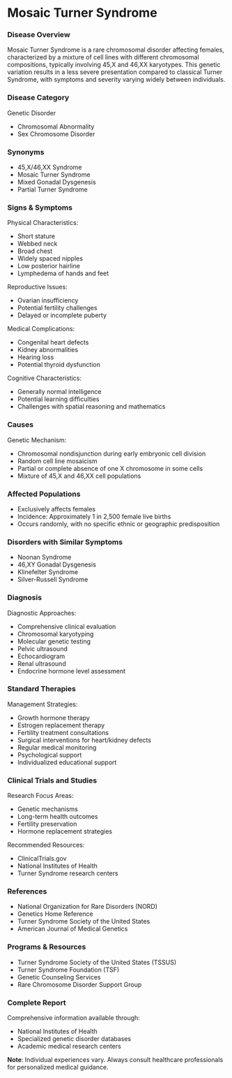 # Mosaic Turner Syndrome

### Disease Overview
Mosaic Turner Syndrome is a rare chromosomal disorder affecting females, characterized by a mixture of cell lines with different chromosomal compositions, typically involving 45,X and 46,XX karyotypes. This genetic variation results in a less severe presentation compared to classical Turner Syndrome, with symptoms and severity varying widely between individuals.

### Disease Category
Genetic Disorder
- Chromosomal Abnormality
- Sex Chromosome Disorder

### Synonyms
- 45,X/46,XX Syndrome
- Mosaic Turner Syndrome
- Mixed Gonadal Dysgenesis
- Partial Turner Syndrome

### Signs & Symptoms
Physical Characteristics:
- Short stature
- Webbed neck
- Broad chest
- Widely spaced nipples
- Low posterior hairline
- Lymphedema of hands and feet

Reproductive Issues:
- Ovarian insufficiency
- Potential fertility challenges
- Delayed or incomplete puberty

Medical Complications:
- Congenital heart defects
- Kidney abnormalities
- Hearing loss
- Potential thyroid dysfunction

Cognitive Characteristics:
- Generally normal intelligence
- Potential learning difficulties
- Challenges with spatial reasoning and mathematics

### Causes
Genetic Mechanism:
- Chromosomal nondisjunction during early embryonic cell division
- Random cell line mosaicism
- Partial or complete absence of one X chromosome in some cells
- Mixture of 45,X and 46,XX cell populations

### Affected Populations
- Exclusively affects females
- Incidence: Approximately 1 in 2,500 female live births
- Occurs randomly, with no specific ethnic or geographic predisposition

### Disorders with Similar Symptoms
- Noonan Syndrome
- 46,XY Gonadal Dysgenesis
- Klinefelter Syndrome
- Silver-Russell Syndrome

### Diagnosis
Diagnostic Approaches:
- Comprehensive clinical evaluation
- Chromosomal karyotyping
- Molecular genetic testing
- Pelvic ultrasound
- Echocardiogram
- Renal ultrasound
- Endocrine hormone level assessment

### Standard Therapies
Management Strategies:
- Growth hormone therapy
- Estrogen replacement therapy
- Fertility treatment consultations
- Surgical interventions for heart/kidney defects
- Regular medical monitoring
- Psychological support
- Individualized educational support

### Clinical Trials and Studies
Research Focus Areas:
- Genetic mechanisms
- Long-term health outcomes
- Fertility preservation
- Hormone replacement strategies

Recommended Resources:
- ClinicalTrials.gov
- National Institutes of Health
- Turner Syndrome research centers

### References
- National Organization for Rare Disorders (NORD)
- Genetics Home Reference
- Turner Syndrome Society of the United States
- American Journal of Medical Genetics

### Programs & Resources
- Turner Syndrome Society of the United States (TSSUS)
- Turner Syndrome Foundation (TSF)
- Genetic Counseling Services
- Rare Chromosome Disorder Support Group

### Complete Report
Comprehensive information available through:
- National Institutes of Health
- Specialized genetic disorder databases
- Academic medical research centers

**Note**: Individual experiences vary. Always consult healthcare professionals for personalized medical guidance.
